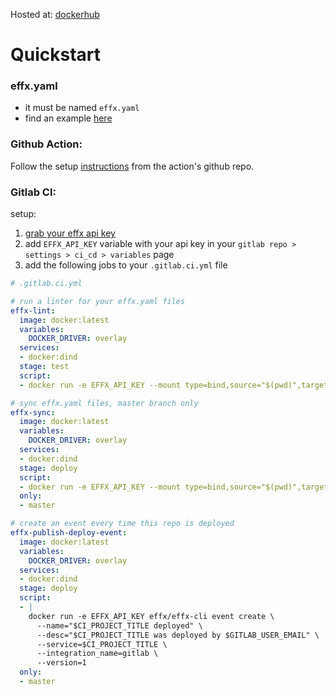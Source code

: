 Hosted at:
[dockerhub](https://hub.docker.com/r/effx/effx-cli)

# Quickstart
### effx.yaml
* it must be named `effx.yaml`
* find an example [here](./examples/effx.yaml)

### Github Action:
Follow the setup [instructions](https://github.com/effxhq/effx-sync-action) from the action's github repo.

### Gitlab CI:
setup:
1. [grab your effx api key](https://app.effx.com/account_settings)
2. add `EFFX_API_KEY` variable with your api key in your `gitlab repo > settings > ci_cd > variables` page
3. add the following jobs to your `.gitlab.ci.yml` file

```yaml
# .gitlab.ci.yml

# run a linter for your effx.yaml files
effx-lint:
  image: docker:latest
  variables:
    DOCKER_DRIVER: overlay
  services:
  - docker:dind
  stage: test
  script:
  - docker run -e EFFX_API_KEY --mount type=bind,source="$(pwd)",target=/app effx/effx-cli sync -d /app --dry-run

# sync effx.yaml files, master branch only
effx-sync:
  image: docker:latest
  variables:
    DOCKER_DRIVER: overlay
  services:
  - docker:dind
  stage: deploy
  script:
  - docker run -e EFFX_API_KEY --mount type=bind,source="$(pwd)",target=/app effx/effx-cli sync -d /app
  only:
  - master

# create an event every time this repo is deployed
effx-publish-deploy-event:
  image: docker:latest
  variables:
    DOCKER_DRIVER: overlay
  services:
  - docker:dind
  stage: deploy
  script:
  - |
    docker run -e EFFX_API_KEY effx/effx-cli event create \
      --name="$CI_PROJECT_TITLE deployed" \
      --desc="$CI_PROJECT_TITLE was deployed by $GITLAB_USER_EMAIL" \
      --service=$CI_PROJECT_TITLE \
      --integration_name=gitlab \
      --version=1
  only:
  - master
```

